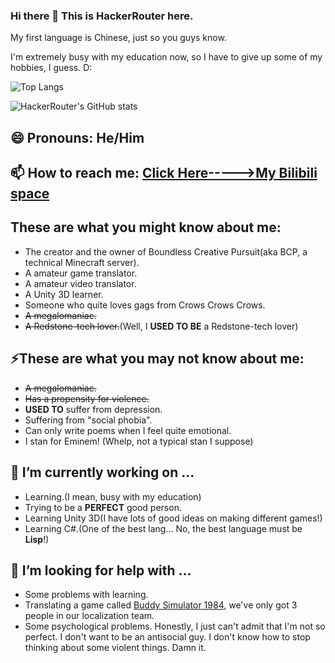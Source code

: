 ### Hi there 👋 This is HackerRouter here.

My first language is Chinese, just so you guys know.

I'm extremely busy with my education now, so I have to give up some of my hobbies, I guess. D:

![Top Langs](https://github-readme-stats.vercel.app/api/top-langs/?username=hackerrouter&theme=highcontrast&show_icons=true)

![HackerRouter's GitHub stats](https://github-readme-stats.vercel.app/api?username=hackerrouter&theme=highcontrast&show_icons=true)

😄 Pronouns: 
He/Him
------

📫 How to reach me: 
[Click Here----->My Bilibili space](https://space.bilibili.com/335688294)
------

These are what you might know about me:
----

- The creator and the owner of Boundless Creative Pursuit(aka BCP, a technical Minecraft server).
- A amateur game translator.
- A amateur video translator.
- A Unity 3D learner.
- Someone who quite loves gags from Crows Crows Crows.
- ~~A megalomaniac.~~
- ~~A Redstone-tech lover.~~(Well, I **USED TO BE** a Redstone-tech lover)

⚡These are what you may not know about me:
----

- ~~A megalomaniac.~~
- ~~Has a propensity for violence.~~
- **USED TO** suffer from depression.
- Suffering from "social phobia".
- Can only write poems when I feel quite emotional.
- I stan for Eminem! (Whelp, not a typical stan I suppose)


<!--
**HackerRouter/HackerRouter** is a ✨ _special_ ✨ repository because its `README.md` (this file) appears on your GitHub profile.

Here are some ideas to get you started:

- 🔭 I’m currently working on ...
- 🌱 I’m currently learning ...
- 👯 I’m looking to collaborate on ...
- 🤔 I’m looking for help with ...
- 💬 Ask me about ...
- 📫 How to reach me: ...
- 😄 Pronouns: ...
- ⚡ Fun fact: ...
-->


🔭 I’m currently working on ...
------

- Learning.(I mean, busy with my education)
- Trying to be a **PERFECT** good person.
- Learning Unity 3D(I have lots of good ideas on making different games!)
- Learning C#.(One of the best lang... No, the best language must be **Lisp**!)


🤔 I’m looking for help with ...
------

- Some problems with learning.
- Translating a game called [Buddy Simulator 1984](https://store.steampowered.com/app/1269950/Buddy_Simulator_1984/), we've only got 3 people in our localization team.
- Some psychological problems. Honestly, I just can't admit that I'm not so perfect. I don't want to be an antisocial guy. I don't know how to stop thinking about some violent things. Damn it.
